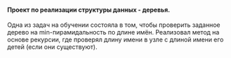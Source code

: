 #### Проект по реализации структуры данных - деревья.

Одна из задач на обучении состояла в том, чтобы проверить заданное дерево на 
min-пирамидальность по длине имён.
Реализовал метод на основе рекурсии, где проверял
длину имени в узле с длиной имени его детей 
(если они существуют).

